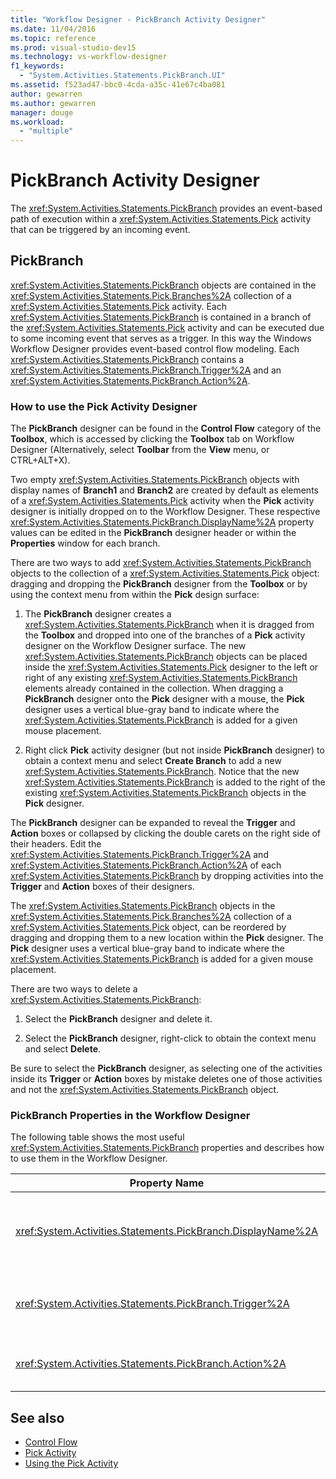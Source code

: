 ```yaml
---
title: "Workflow Designer - PickBranch Activity Designer"
ms.date: 11/04/2016
ms.topic: reference
ms.prod: visual-studio-dev15
ms.technology: vs-workflow-designer
f1_keywords:
  - "System.Activities.Statements.PickBranch.UI"
ms.assetid: f523ad47-bbc0-4cda-a35c-41e67c4ba081
author: gewarren
ms.author: gewarren
manager: douge
ms.workload:
  - "multiple"
---
```

# PickBranch Activity Designer

The <xref:System.Activities.Statements.PickBranch> provides an event-based path of execution within a <xref:System.Activities.Statements.Pick> activity that can be triggered by an incoming event.

## PickBranch

<xref:System.Activities.Statements.PickBranch> objects are contained in the <xref:System.Activities.Statements.Pick.Branches%2A> collection of a <xref:System.Activities.Statements.Pick> activity. Each <xref:System.Activities.Statements.PickBranch> is contained in a branch of the <xref:System.Activities.Statements.Pick> activity and can be executed due to some incoming event that serves as a trigger. In this way the Windows Workflow Designer provides event-based control flow modeling. Each <xref:System.Activities.Statements.PickBranch> contains a <xref:System.Activities.Statements.PickBranch.Trigger%2A> and an <xref:System.Activities.Statements.PickBranch.Action%2A>.

### How to use the Pick Activity Designer

The **PickBranch** designer can be found in the **Control Flow** category of the **Toolbox**, which is accessed by clicking the **Toolbox** tab on Workflow Designer (Alternatively, select **Toolbar** from the **View** menu, or CTRL+ALT+X).

Two empty <xref:System.Activities.Statements.PickBranch> objects with display names of **Branch1** and **Branch2** are created by default as elements of a <xref:System.Activities.Statements.Pick> activity when the **Pick** activity designer is initially dropped on to the Workflow Designer. These respective <xref:System.Activities.Statements.PickBranch.DisplayName%2A> property values can be edited in the **PickBranch** designer header or within the **Properties** window for each branch.

There are two ways to add <xref:System.Activities.Statements.PickBranch> objects to the collection of a <xref:System.Activities.Statements.Pick> object: dragging and dropping the **PickBranch** designer from the **Toolbox** or by using the context menu from within the **Pick** design surface:

1.  The **PickBranch** designer creates a <xref:System.Activities.Statements.PickBranch> when it is dragged from the **Toolbox** and dropped into one of the branches of a **Pick** activity designer on the Workflow Designer surface. The new <xref:System.Activities.Statements.PickBranch> objects can be placed inside the <xref:System.Activities.Statements.Pick> designer to the left or right of any existing <xref:System.Activities.Statements.PickBranch> elements already contained in the collection. When dragging a **PickBranch** designer onto the **Pick** designer with a mouse, the **Pick** designer uses a vertical blue-gray band to indicate where the <xref:System.Activities.Statements.PickBranch> is added for a given mouse placement.

2.  Right click **Pick** activity designer (but not inside **PickBranch** designer) to obtain a context menu and select **Create Branch** to add a new <xref:System.Activities.Statements.PickBranch>. Notice that the new <xref:System.Activities.Statements.PickBranch> is added to the right of the existing <xref:System.Activities.Statements.PickBranch> objects in the **Pick** designer.

 The **PickBranch** designer can be expanded to reveal the **Trigger** and **Action** boxes or collapsed by clicking the double carets on the right side of their headers. Edit the <xref:System.Activities.Statements.PickBranch.Trigger%2A> and <xref:System.Activities.Statements.PickBranch.Action%2A> of each <xref:System.Activities.Statements.PickBranch> by dropping activities into the **Trigger** and **Action** boxes of their designers.

 The <xref:System.Activities.Statements.PickBranch> objects in the <xref:System.Activities.Statements.Pick.Branches%2A> collection of a <xref:System.Activities.Statements.Pick> object, can be reordered by dragging and dropping them to a new location within the **Pick** designer. The **Pick** designer uses a vertical blue-gray band to indicate where the <xref:System.Activities.Statements.PickBranch> is added for a given mouse placement.

 There are two ways to delete a <xref:System.Activities.Statements.PickBranch>:

1.  Select the **PickBranch** designer and delete it.

2.  Select the **PickBranch** designer, right-click to obtain the context menu and select **Delete**.

 Be sure to select the **PickBranch** designer, as selecting one of the activities inside its **Trigger** or **Action** boxes by mistake deletes one of those activities and not the <xref:System.Activities.Statements.PickBranch> object.

### PickBranch Properties in the Workflow Designer
 The following table shows the most useful <xref:System.Activities.Statements.PickBranch> properties and describes how to use them in the Workflow Designer.

|Property Name|Required|Usage|
|-------------------|--------------|-----------|
|<xref:System.Activities.Statements.PickBranch.DisplayName%2A>|False|The friendly name displayed on the header of the **PickBranch** designer. The default value is Branch.<br /><br /> Although the <xref:System.Activities.Activity.DisplayName%2A> is not strictly required, it is a best practice to use one.|
|<xref:System.Activities.Statements.PickBranch.Trigger%2A>|True|Each <xref:System.Activities.Statements.PickBranch> contains a <xref:System.Activities.Statements.PickBranch.Trigger%2A> action that can invoke the <xref:System.Activities.Statements.PickBranch.Action%2A>.|
|<xref:System.Activities.Statements.PickBranch.Action%2A>|False|Each <xref:System.Activities.Statements.PickBranch> contains an <xref:System.Activities.Statements.PickBranch.Action%2A> that is executed if triggered.|

## See also

- [Control Flow](../workflow-designer/control-flow-activity-designers.md)
- [Pick Activity](/dotnet/framework/windows-workflow-foundation/pick-activity)
- [Using the Pick Activity](/dotnet/framework/windows-workflow-foundation/samples/using-the-pick-activity)